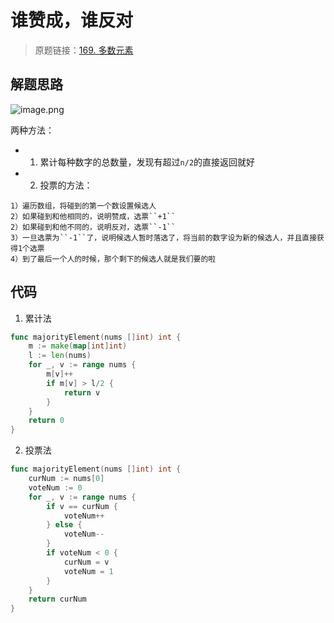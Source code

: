 # 谁赞成，谁反对
> 原题链接：[169. 多数元素](https://leetcode-cn.com/problems/majority-element/)

## 解题思路
![image.png](https://pic.leetcode-cn.com/4dc9804a8f059d904dc9200858e812ec3bb93652dacc6a827827139edae86f72-image.png)

两种方法：

* 1. 累计每种数字的总数量，发现有超过``n/2``的直接返回就好

* 2. 投票的方法：
```
1）遍历数组，将碰到的第一个数设置候选人
2）如果碰到和他相同的，说明赞成，选票``+1``
2）如果碰到和他不同的，说明反对，选票``-1``
3）一旦选票为``-1``了，说明候选人暂时落选了，将当前的数字设为新的候选人，并且直接获得1个选票
4）到了最后一个人的时候，那个剩下的候选人就是我们要的啦
```
## 代码
1. 累计法
```go
func majorityElement(nums []int) int {
	m := make(map[int]int)
	l := len(nums)
	for _, v := range nums {
		m[v]++
		if m[v] > l/2 {
			return v
		}
	}
	return 0
}
```
2. 投票法
```go
func majorityElement(nums []int) int {
	curNum := nums[0]
	voteNum := 0
	for _, v := range nums {
		if v == curNum {
			voteNum++
		} else {
			voteNum--
		}
		if voteNum < 0 {
			curNum = v
			voteNum = 1
		}
	}
	return curNum
}
```
